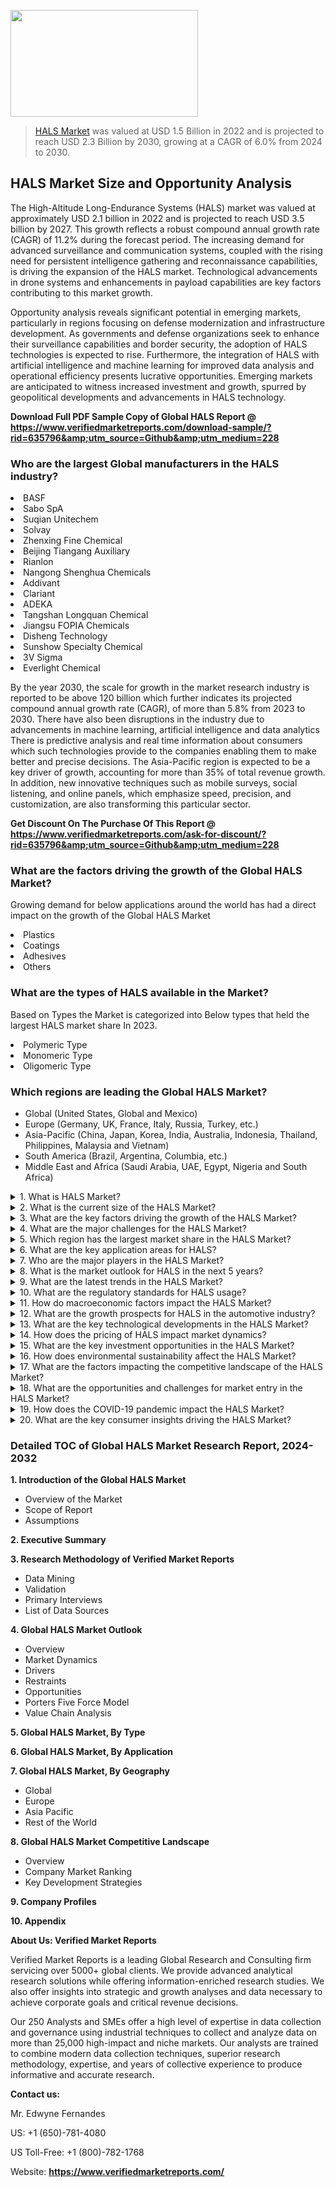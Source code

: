 <img src="https://ffe5etoiles.com/wp-content/uploads/2024/12/MST1-300x171.png" alt="" width="300" height="171" class="alignnone size-medium wp-image-20088" /><blockquote><p><p><a href="https://www.verifiedmarketreports.com/download-sample/?rid=635796&utm_source=Github&utm_medium=228" target="_blank">HALS Market</a> was valued at USD 1.5 Billion in 2022 and is projected to reach USD 2.3 Billion by 2030, growing at a CAGR of 6.0% from 2024 to 2030.</p></blockquote><p><h2>HALS Market Size and Opportunity Analysis</h2><p>The High-Altitude Long-Endurance Systems (HALS) market was valued at approximately USD 2.1 billion in 2022 and is projected to reach USD 3.5 billion by 2027. This growth reflects a robust compound annual growth rate (CAGR) of 11.2% during the forecast period. The increasing demand for advanced surveillance and communication systems, coupled with the rising need for persistent intelligence gathering and reconnaissance capabilities, is driving the expansion of the HALS market. Technological advancements in drone systems and enhancements in payload capabilities are key factors contributing to this market growth.</p><p>Opportunity analysis reveals significant potential in emerging markets, particularly in regions focusing on defense modernization and infrastructure development. As governments and defense organizations seek to enhance their surveillance capabilities and border security, the adoption of HALS technologies is expected to rise. Furthermore, the integration of HALS with artificial intelligence and machine learning for improved data analysis and operational efficiency presents lucrative opportunities. Emerging markets are anticipated to witness increased investment and growth, spurred by geopolitical developments and advancements in HALS technology.</p></p><p class=""><strong>Download Full PDF Sample Copy of Global HALS Report @ <a href="https://www.verifiedmarketreports.com/download-sample/?rid=635796&amp;utm_source=Github&amp;utm_medium=228" target="_blank">https://www.verifiedmarketreports.com/download-sample/?rid=635796&amp;utm_source=Github&amp;utm_medium=228</a></strong></p><h3 id="" class="">Who are the largest Global manufacturers in the HALS industry?</h3><p><li>BASF</li><li> Sabo SpA</li><li> Suqian Unitechem</li><li> Solvay</li><li> Zhenxing Fine Chemical</li><li> Beijing Tiangang Auxiliary</li><li> Rianlon</li><li> Nangong Shenghua Chemicals</li><li> Addivant</li><li> Clariant</li><li> ADEKA</li><li> Tangshan Longquan Chemical</li><li> Jiangsu FOPIA Chemicals</li><li> Disheng Technology</li><li> Sunshow Specialty Chemical</li><li> 3V Sigma</li><li> Everlight Chemical</li></p><div class=""><div class="" dir="" data-message-author-role="" data-message-id="" data-message-model-slug=""><div class=""><div class=""><div class=""><div class="" dir="" data-message-author-role="" data-message-id="" data-message-model-slug=""><div class=""><div class=""><p>By the year 2030, the scale for growth in the market research industry is reported to be above 120 billion which further indicates its projected compound annual growth rate (CAGR), of more than 5.8% from 2023 to 2030. There have also been disruptions in the industry due to advancements in machine learning, artificial intelligence and data analytics There is predictive analysis and real time information about consumers which such technologies provide to the companies enabling them to make better and precise decisions. The Asia-Pacific region is expected to be a key driver of growth, accounting for more than 35% of total revenue growth. In addition, new innovative techniques such as mobile surveys, social listening, and online panels, which emphasize speed, precision, and customization, are also transforming this particular sector.</p><p><strong>Get Discount On The Purchase Of This Report @&nbsp; <a href="https://www.verifiedmarketreports.com/ask-for-discount/?rid=635796&amp;utm_source=Github&amp;utm_medium=228" target="_blank">https://www.verifiedmarketreports.com/ask-for-discount/?rid=635796&amp;utm_source=Github&amp;utm_medium=228</a></strong></p></div></div></div></div></div></div></div></div><h3 id="" class="">What are the factors driving the growth of the Global HALS Market?</h3><p id="" class="">Growing demand for below applications around the world has had a direct impact on the growth of the Global HALS Market</p><p id="" class=""><li>Plastics</li><li> Coatings</li><li> Adhesives</li><li> Others</li></p><h3 id="" class="">What are the types of HALS available in the Market?</h3><p id="" class="">Based on Types the Market is categorized into Below types that held the largest HALS market share In 2023.</p><p id="" class=""><li>Polymeric Type</li><li> Monomeric Type</li><li> Oligomeric Type</li></p><h3 id="" class="">Which regions are leading the Global HALS Market?</h3><ul><li>Global (United States, Global and Mexico)</li><li>Europe (Germany, UK, France, Italy, Russia, Turkey, etc.)</li><li>Asia-Pacific (China, Japan, Korea, India, Australia, Indonesia, Thailand, Philippines, Malaysia and Vietnam)</li><li>South America (Brazil, Argentina, Columbia, etc.)</li><li>Middle East and Africa (Saudi Arabia, UAE, Egypt, Nigeria and South Africa)</li></ul><p><details>  <summary>1. What is HALS Market?</summary>  <p>HALS Market refers to the market for Hindered Amine Light Stabilizers, which are used as UV stabilizers in various industries such as plastics, adhesives, coatings, and others.</p></details><details>  <summary>2. What is the current size of the HALS Market?</summary>  <p>According to our latest research, the global HALS Market was valued at $XXX million in 2020 and is estimated to reach $XXX million by 2025, growing at a CAGR of X% during the forecast period.</p></details><details>  <summary>3. What are the key factors driving the growth of the HALS Market?</summary>  <p>The growth of the HALS Market is primarily driven by the increasing demand for UV stabilizers in various end-use industries, growing awareness about the benefits of HALS, and the expansion of the plastics and coatings industries.</p></details><details>  <summary>4. What are the major challenges for the HALS Market?</summary>  <p>Some of the major challenges for the HALS Market include volatility in raw material prices, stringent environmental regulations, and the availability of alternative stabilizers.</p></details><details>  <summary>5. Which region has the largest market share in the HALS Market?</summary>  <p>Currently, Asia Pacific holds the largest market share in the HALS Market, driven by the strong demand from countries like China and India, and the rapid growth of end-use industries in the region.</p></details><details>  <summary>6. What are the key application areas for HALS?</summary>  <p>The key application areas for HALS include plastics, adhesives, coatings, and others, where they are used for UV protection and improving the durability of the products.</p></details><details>  <summary>7. Who are the major players in the HALS Market?</summary>  <p>Some of the major players in the HALS Market include BASF SE, Clariant AG, Songwon Industrial Co., Ltd., Solvay S.A., and Addivant, among others.</p></details><details>  <summary>8. What is the market outlook for HALS in the next 5 years?</summary>  <p>The HALS Market is expected to witness strong growth in the next 5 years, driven by the increasing demand from end-use industries and the development of new and advanced formulations of HALS.</p></details><details>  <summary>9. What are the latest trends in the HALS Market?</summary>  <p>Some of the latest trends in the HALS Market include the development of HALS with enhanced thermal stability, increasing focus on sustainable and eco-friendly stabilizers, and the adoption of nano-technology in HALS formulations.</p></details><details>  <summary>10. What are the regulatory standards for HALS usage?</summary>  <p>The usage of HALS is regulated by various standards and regulations related to UV stabilizers and additives, which vary by region and end-use industry.</p></details><details>  <summary>11. How do macroeconomic factors impact the HALS Market?</summary>  <p>Macroeconomic factors such as GDP growth, industrial production, and consumer spending play a significant role in shaping the demand for HALS in various industries.</p></details><details>  <summary>12. What are the growth prospects for HALS in the automotive industry?</summary>  <p>The automotive industry presents significant growth prospects for HALS, as they are used in automotive coatings and plastics for UV protection and improving the longevity of the products.</p></details><details>  <summary>13. What are the key technological developments in the HALS Market?</summary>  <p>Technological developments in the HALS Market include the use of nanotechnology for improved dispersion, development of HALS with dual functionality, and the integration of HALS in multi-functional additive solutions.</p></details><details>  <summary>14. How does the pricing of HALS impact market dynamics?</summary>  <p>Pricing of HALS is influenced by factors such as raw material costs, supply-demand dynamics, and competitive landscape, which in turn impact the market dynamics and profitability of key players.</p></details><details>  <summary>15. What are the key investment opportunities in the HALS Market?</summary>  <p>Key investment opportunities in the HALS Market include partnerships for technological advancements, expansion in emerging markets, and strategic acquisitions to strengthen product portfolios.</p></details><details>  <summary>16. How does environmental sustainability affect the HALS Market?</summary>  <p>Environmental sustainability is a key factor shaping the HALS Market, as there is increasing demand for eco-friendly and low VOC stabilizers, driving innovation and adoption of sustainable solutions.</p></details><details>  <summary>17. What are the factors impacting the competitive landscape of the HALS Market?</summary>  <p>The competitive landscape of the HALS Market is impacted by factors such as product innovation, research and development investments, strategic alliances, and market penetration strategies.</p></details><details>  <summary>18. What are the opportunities and challenges for market entry in the HALS Market?</summary>  <p>Market entry in the HALS Market presents opportunities such as growing demand from emerging markets, but also challenges like establishing brand recognition and meeting stringent regulatory requirements.</p></details><details>  <summary>19. How does the COVID-19 pandemic impact the HALS Market?</summary>  <p>The COVID-19 pandemic has led to temporary disruptions in the supply chain and production activities, impacting the demand for HALS in certain industries, but the market is expected to recover as economic activities resume.</p></details><details>  <summary>20. What are the key consumer insights driving the HALS Market?</summary>  <p>Key consumer insights driving the HALS Market include increasing preference for high-performance and long-lasting products, demand for sustainable and eco-friendly solutions, and the importance of UV protection in various applications.</p></details></p><h3 id="" class="">Detailed TOC of Global HALS Market Research Report, 2024-2032</h3><p id="" class=""><strong>1. Introduction of the Global HALS Market</strong></p><ul><li>Overview of the Market</li><li>Scope of Report</li><li>Assumptions</li></ul><p id="" class=""><strong>2. Executive Summary</strong></p><p id="" class=""><strong>3. Research Methodology of&nbsp;Verified Market Reports</strong></p><ul><li>Data Mining</li><li>Validation</li><li>Primary Interviews</li><li>List of Data Sources</li></ul><p id="" class=""><strong>4. Global HALS Market Outlook</strong></p><ul><li>Overview</li><li>Market Dynamics</li><li>Drivers</li><li>Restraints</li><li>Opportunities</li><li>Porters Five Force Model</li><li>Value Chain Analysis</li></ul><p id="" class=""><strong>5. Global HALS Market, By&nbsp;Type</strong></p><p id="" class=""><strong>6. Global HALS Market, By Application</strong></p><p id="" class=""><strong>7. Global HALS Market, By Geography</strong></p><ul><li>Global</li><li>Europe</li><li>Asia Pacific</li><li>Rest of the World</li></ul><p id="" class=""><strong>8. Global HALS Market Competitive Landscape</strong></p><ul><li>Overview</li><li>Company Market Ranking</li><li>Key Development Strategies</li></ul><p id="" class=""><strong>9. Company Profiles</strong></p><p id="" class=""><strong>10. Appendix</strong></p><p id="" class=""><strong>About Us: Verified Market Reports</strong></p><p id="" class="">Verified Market Reports is a leading Global Research and Consulting firm servicing over 5000+ global clients. We provide advanced analytical research solutions while offering information-enriched research studies. We also offer insights into strategic and growth analyses and data necessary to achieve corporate goals and critical revenue decisions.</p><p id="" class="">Our 250 Analysts and SMEs offer a high level of expertise in data collection and governance using industrial techniques to collect and analyze data on more than 25,000 high-impact and niche markets. Our analysts are trained to combine modern data collection techniques, superior research methodology, expertise, and years of collective experience to produce informative and accurate research.</p><p id="" class=""><strong>Contact us:</strong></p><p id="" class="">Mr. Edwyne Fernandes</p><p id="" class="">US: +1 (650)-781-4080</p><p id="" class="">US Toll-Free: +1 (800)-782-1768</p><p id="" class="">Website: <a target="" data-test-app-aware-link=""><strong>https://www.verifiedmarketreports.com/</strong></a></p>